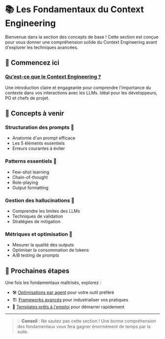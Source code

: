 # 📚 Les Fondamentaux du Context Engineering

Bienvenue dans la section des concepts de base ! Cette section est conçue pour vous donner une compréhension solide du Context Engineering avant d'explorer les techniques avancées.

## 🎯 Commencez ici

### [Qu'est-ce que le Context Engineering ?](./what-is-context-engineering.md)
Une introduction claire et engageante pour comprendre l'importance du contexte dans vos interactions avec les LLMs. Idéal pour les développeurs, PO et chefs de projet.

## 📖 Concepts à venir

### Structuration des prompts 🚧
- Anatomie d'un prompt efficace
- Les 5 éléments essentiels
- Erreurs courantes à éviter

### Patterns essentiels 🚧
- Few-shot learning
- Chain-of-thought
- Role-playing
- Output formatting

### Gestion des hallucinations 🚧
- Comprendre les limites des LLMs
- Techniques de validation
- Stratégies de mitigation

### Métriques et optimisation 🚧
- Mesurer la qualité des outputs
- Optimiser la consommation de tokens
- A/B testing de prompts

## 🚀 Prochaines étapes

Une fois les fondamentaux maîtrisés, explorez :
- 🛠️ [Optimisations par agent](../agents/) pour votre outil préféré
- 🏗️ [Frameworks avancés](../frameworks/) pour industrialiser vos pratiques
- 📝 [Templates prêts à l'emploi](../templates/) pour démarrer rapidement

---

> 💡 **Conseil** : Ne sautez pas cette section ! Une bonne compréhension des fondamentaux vous fera gagner énormément de temps par la suite.